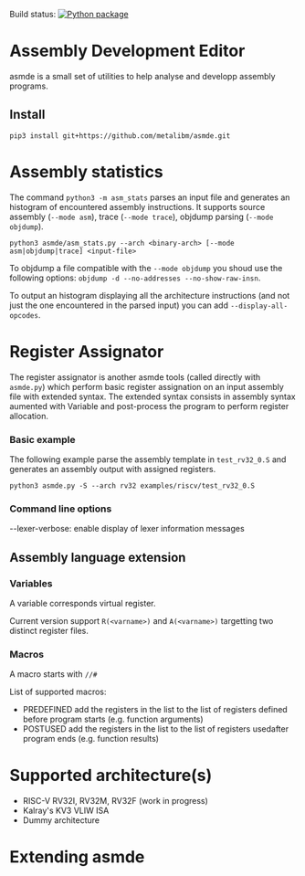 Build status: [![Python package](https://github.com/metalibm/asmde/actions/workflows/python-package.yml/badge.svg)](https://github.com/metalibm/asmde/actions/workflows/python-package.yml)

# Assembly Development Editor

asmde is a small set of utilities to help analyse and developp assembly programs.

## Install

```
pip3 install git+https://github.com/metalibm/asmde.git
```

# Assembly statistics

The command `python3 -m asm_stats` parses an input file and generates an histogram of encountered assembly instructions.
It supports source assembly (`--mode asm`), trace (`--mode trace`), objdump parsing (`--mode objdump`).
```
python3 asmde/asm_stats.py --arch <binary-arch> [--mode asm|objdump|trace] <input-file>
```

To objdump a file compatible with the `--mode objdump` you shoud use the following options: `objdump -d --no-addresses --no-show-raw-insn`.

To output an histogram displaying all the architecture instructions (and not just the one encountered in the parsed input) you can add `--display-all-opcodes`.


# Register Assignator
The register assignator is another asmde tools (called directly with `asmde.py`) which perform basic register assignation on an input assembly file with extended syntax.
The extended syntax consists in assembly syntax aumented with Variable and post-process the program to perform register allocation.

### Basic example
The following example parse the assembly template in `test_rv32_0.S` and generates an assembly output with assigned registers.
```
python3 asmde.py -S --arch rv32 examples/riscv/test_rv32_0.S
```

### Command line options

--lexer-verbose: enable display of lexer information messages

## Assembly language extension

### Variables

A variable corresponds virtual register.

Current version support `R(<varname>)` and `A(<varname>)` targetting two distinct register files.

### Macros

A macro starts with `//#`

List of supported macros:
- PREDEFINED <list or registers>   add the registers in the list to the list of registers defined before program starts (e.g. function arguments)
- POSTUSED   <list of registers>   add the registers in the list to the list of registers usedafter program ends (e.g. function results)

# Supported architecture(s)

- RISC-V RV32I, RV32M, RV32F (work in progress)
- Kalray's KV3 VLIW ISA
- Dummy architecture

# Extending asmde
